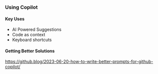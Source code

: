 ### 




### Using Copilot

#### Key Uses

- AI Powered Suggestions
- Code as context
- Keyboard shortcuts



#### Getting Better Solutions

https://github.blog/2023-06-20-how-to-write-better-prompts-for-github-copilot/
